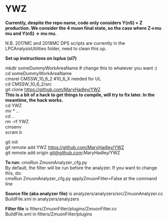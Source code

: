 # **YWZ**
**Currently, despite the repo name, code only considers Y(nS) + Z production. We consider the 4 muon final state, so the case where Z->mu mu and Y(nS) -> mu mu.**

N.B. 2017MC and 2018MC DPS scripts are currently in the LPCAnalysisUtilities folder, need to clean this up.


**Set up instructions on lxplus (sl7)**    



mkdir someDummyWorkAreaName # change this to whatever you want :)  
cd someDummyWorkAreaName  
cmsrel CMSSW_10_6_2 #10_6_X needed for UL  
cd CMSSW_10_6_2/src  
git clone https://github.com/MaryHadley/YWZ  
**This is a bit of a hack to get things to compile, will try to fix later. In the meantime, the hack works.**  
cd YWZ  
mv * ..  
cd ..  
rm -rf YWZ  
cmsenv  
scram b  

git init  
git remote add YWZ https://github.com/MaryHadley/YWZ   
git remote add origin git@github.com:MaryHadley/YWZ  

**To run:**
cmsRun ZmuonAnalyzer_cfg.py  
By default, the filter will be run before the analyzer. If you want to change this, do:  
cmsRun ZmuonAnalyzer_cfg.py applyZmuonFilter=False at the command line  

**Source file (aka analyzer file)** is analyzers/analyzers/src/ZmuonAnalyzer.cc  
BuildFile.xml in analyzers/analyzers  

**Filter file** is filters/ZmuonFilter/plugins/ZmuonFilter.cc  
BuildFile.xml in filters/ZmuonFilter/plugins  


